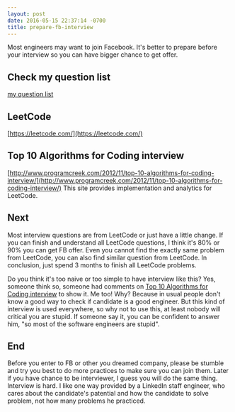```yaml
---
layout: post
date: 2016-05-15 22:37:14 -0700
title: prepare-fb-interview
---
```

Most engineers may want to join Facebook. It's better to prepare before your interview so you can have bigger chance to get offer.

## Check my question list
[my question list](http://flyingsky.github.io/2016/03/16/questions/)

## LeetCode
[https://leetcode.com/](https://leetcode.com/)

## Top 10 Algorithms for Coding interview
[http://www.programcreek.com/2012/11/top-10-algorithms-for-coding-interview/](http://www.programcreek.com/2012/11/top-10-algorithms-for-coding-interview/) This site provides implementation and analytics for LeetCode.

## Next
Most interview questions are from LeetCode or just have a little change. If you can finish and understand all LeetCode questions, I think it's 80% or 90% you can get FB offer. Even you cannot find the exactly same problem from LeetCode, you can also find similar question from LeetCode. In conclusion, just spend 3 months to finish all LeetCode problems.

Do you think it's too naive or too simple to have interview like this? Yes, someone think so, someone had comments on [Top 10 Algorithms for Coding interview](http://www.programcreek.com/2012/11/top-10-algorithms-for-coding-interview/) to show it. Me too! Why? Because in usual people don't know a good way to check if candidate is a good engineer. But this kind of interview is used everywhere, so why not to use this, at least nobody will critical you are stupid. If someone say it, you can be confident to answer him, "so most of the software engineers are stupid".

## End
Before you enter to FB or other you dreamed company, please be stumble and try you best to do more practices to make sure you can join them. Later if you have chance to be interviewer, I guess you will do the same thing. Interview is hard. I like one way provided by a LinkedIn staff engineer, who cares about the candidate's patential and how the candidate to solve problem, not how many problems he practiced.
